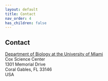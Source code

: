 ```yaml
---
layout: default
title: Contact
nav_order: 4
has_children: false
---
```


## Contact
[Department of Biology at the University of Miami](https://biology.as.miami.edu/) \
Cox Science Center \
1301 Memorial Drive \
Coral Gables, FL 33146 \
USA

